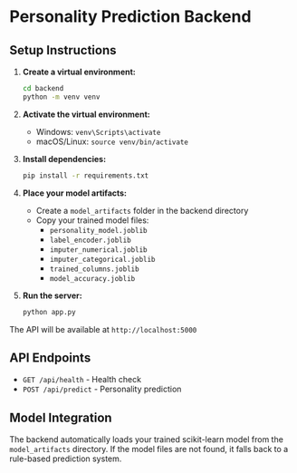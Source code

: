 # Personality Prediction Backend

## Setup Instructions

1. **Create a virtual environment:**
   ```bash
   cd backend
   python -m venv venv
   ```

2. **Activate the virtual environment:**
   - Windows: `venv\Scripts\activate`
   - macOS/Linux: `source venv/bin/activate`

3. **Install dependencies:**
   ```bash
   pip install -r requirements.txt
   ```

4. **Place your model artifacts:**
   - Create a `model_artifacts` folder in the backend directory
   - Copy your trained model files:
     - `personality_model.joblib`
     - `label_encoder.joblib`
     - `imputer_numerical.joblib`
     - `imputer_categorical.joblib`
     - `trained_columns.joblib`
     - `model_accuracy.joblib`

5. **Run the server:**
   ```bash
   python app.py
   ```

The API will be available at `http://localhost:5000`

## API Endpoints

- `GET /api/health` - Health check
- `POST /api/predict` - Personality prediction

## Model Integration

The backend automatically loads your trained scikit-learn model from the `model_artifacts` directory. If the model files are not found, it falls back to a rule-based prediction system.